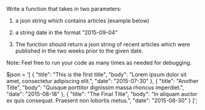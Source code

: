 Write a function that takes in two parameters:
   1) a json string which contains articles (example below)
   2) a string date in the format "2015-09-04"

   3) The function should return a json string of recent articles which
      were published in the two weeks prior to the given date. 

Note: Feel free to run your code as many times as needed for debugging.

$json = '[
  { 
    "title": "This is the first title", 
    "body": "Lorem ipsum dolor sit amet, consectetur adipiscing elit.",
    "date": "2015-07-30"
  },
  {
    "title": "Another Title",
    "body": "Quisque porttitor dignissim massa rhoncus imperdiet.",
    "date": "2015-08-18"
  },
  {
    "title": "The Final Title",
    "body": "In aliquam auctor ex quis consequat. Praesent non lobortis metus.",
    "date": "2015-08-30"
  }
  ]';

